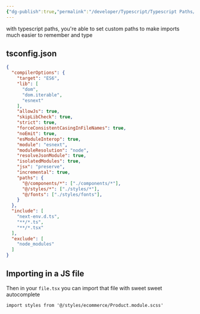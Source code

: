 ```yaml
---
{"dg-publish":true,"permalink":"/developer/Typescript/Typescript Paths/"}
---
```


with typescript paths, you're able to set custom paths to make imports much easier to remember and type
## tsconfig.json
```json
{
  "compilerOptions": {
    "target": "ES6",
    "lib": [
      "dom",
      "dom.iterable",
      "esnext"
    ],
    "allowJs": true,
    "skipLibCheck": true,
    "strict": true,
    "forceConsistentCasingInFileNames": true,
    "noEmit": true,
    "esModuleInterop": true,
    "module": "esnext",
    "moduleResolution": "node",
    "resolveJsonModule": true,
    "isolatedModules": true,
    "jsx": "preserve",
    "incremental": true,
    "paths": {
      "@/components/*": ["./components/*"],
      "@/styles/*": ["./styles/*"],
      "@/fonts": ["./styles/fonts"],
    }
  },
  "include": [
    "next-env.d.ts",
    "**/*.ts",
    "**/*.tsx"
  ],
  "exclude": [
    "node_modules"
  ]
}

```

## Importing in a JS file

Then in your `file.tsx` you can import that file with sweet sweet autocomplete

```tsx
import styles from '@/styles/ecommerce/Product.module.scss'
```